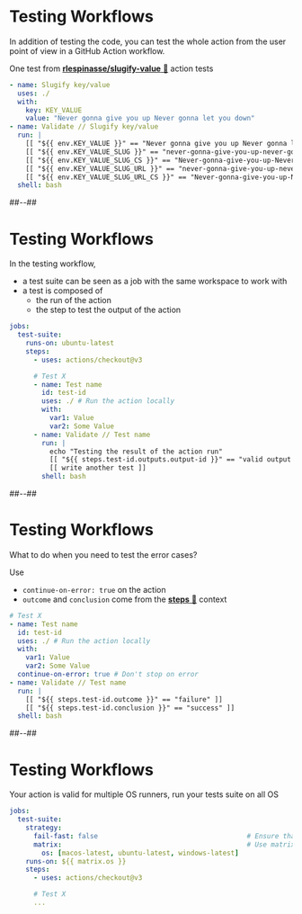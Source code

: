 <!-- .slide: -->

# Testing Workflows

In addition of testing the code, you can test the whole action from the user point of view in a GitHub Action workflow.

One test from [**rlespinasse/slugify-value** 🔗](https://github.com/rlespinasse/slugify-value/blob/v1.x/.github/workflows/slugify-value.yaml) action tests

```yaml
- name: Slugify key/value
  uses: ./
  with:
    key: KEY_VALUE
    value: "Never gonna give you up Never gonna let you down"
- name: Validate // Slugify key/value
  run: |
    [[ "${{ env.KEY_VALUE }}" == "Never gonna give you up Never gonna let you down" ]]
    [[ "${{ env.KEY_VALUE_SLUG }}" == "never-gonna-give-you-up-never-gonna-let-you-down" ]]
    [[ "${{ env.KEY_VALUE_SLUG_CS }}" == "Never-gonna-give-you-up-Never-gonna-let-you-down" ]]
    [[ "${{ env.KEY_VALUE_SLUG_URL }}" == "never-gonna-give-you-up-never-gonna-let-you-down" ]]
    [[ "${{ env.KEY_VALUE_SLUG_URL_CS }}" == "Never-gonna-give-you-up-Never-gonna-let-you-down" ]]
  shell: bash
```

##--##

# Testing Workflows

In the testing workflow,

- a test suite can be seen as a job with the same workspace to work with
- a test is composed of
  - the run of the action
  - the step to test the output of the action

```yaml
jobs:
  test-suite:
    runs-on: ubuntu-latest
    steps:
      - uses: actions/checkout@v3

      # Test X
      - name: Test name
        id: test-id
        uses: ./ # Run the action locally
        with:
          var1: Value
          var2: Some Value
      - name: Validate // Test name
        run: |
          echo "Testing the result of the action run"
          [[ "${{ steps.test-id.outputs.output-id }}" == "valid output value" ]]
          [[ write another test ]]
        shell: bash
```

##--##

# Testing Workflows

What to do when you need to test the error cases?

Use

- `continue-on-error: true` on the action
- `outcome` and `conclusion` come from the [**steps** 🔗](https://docs.github.com/en/actions/learn-github-actions/contexts#steps-context) context

```yaml
# Test X
- name: Test name
  id: test-id
  uses: ./ # Run the action locally
  with:
    var1: Value
    var2: Some Value
  continue-on-error: true # Don't stop on error
- name: Validate // Test name
  run: |
    [[ "${{ steps.test-id.outcome }}" == "failure" ]]
    [[ "${{ steps.test-id.conclusion }}" == "success" ]]
  shell: bash
```

##--##

# Testing Workflows

Your action is valid for multiple OS runners, run your tests suite on all OS

```yaml
jobs:
  test-suite:
    strategy:
      fail-fast: false                                     # Ensure that all test suites are executed
      matrix:                                              # Use matrix to run tests upon multiple OS
        os: [macos-latest, ubuntu-latest, windows-latest]
    runs-on: ${{ matrix.os }}
    steps:
      - uses: actions/checkout@v3

      # Test X
      ...
```
